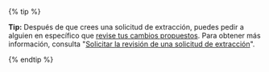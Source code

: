 {% tip %}

**Tip:** Después de que crees una solicitud de extracción, puedes pedir a alguien en específico que [revise tus cambios propuestos](/articles/reviewing-proposed-changes-in-a-pull-request). Para obtener más información, consulta "[Solicitar la revisión de una solicitud de extracción](/articles/requesting-a-pull-request-review/)".

{% endtip %}
